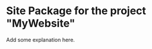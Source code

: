 Site Package for the project "MyWebsite"
==============================================================

Add some explanation here.
